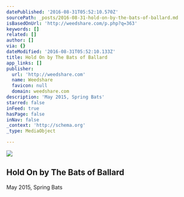 ```yaml
---
datePublished: '2016-08-31T05:52:10.570Z'
sourcePath: _posts/2016-08-31-hold-on-by-the-bats-of-ballard.md
isBasedOnUrl: 'http://weedshare.com/p.php?q=363'
keywords: []
related: []
author: []
via: {}
dateModified: '2016-08-31T05:52:10.133Z'
title: Hold On by The Bats of Ballard
app_links: []
publisher:
  url: 'http://weedshare.com'
  name: Weedshare
  favicon: null
  domain: weedshare.com
description: 'May 2015, Spring Bats'
starred: false
inFeed: true
hasPage: false
inNav: false
_context: 'http://schema.org'
_type: MediaObject

---
```

<article style=""><img src="https://imgflo.herokuapp.com/graph/2b2431f8e7ba7b0/e40124217b35d212776634963f6b64d4/noop.png?input=http%3A%2F%2Fweedshare.com%2Fuploads%2F5%2Fhold-on-cover.png" /><h1>Hold On by The Bats of Ballard</h1></article>

May 2015, Spring Bats